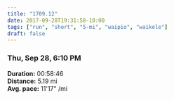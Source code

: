 ```yaml
---
title: "1709.12"
date: 2017-09-28T19:31:58-10:00
tags: ["run", "short", "5-mi", "waipio", "waikele"]
draft: false
---
```


### Thu, Sep 28, 6:10 PM

**Duration:** 00:58:46  
**Distance:** 5.19 mi  
**Avg. pace:** 11'17" /mi
